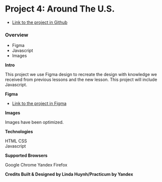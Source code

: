 # Project 4: Around The U.S.
* [Link to the project in Github](https://whatdidudolinda.github.io/web_project_4/)

### Overview

* Figma
* Javascript
* Images

**Intro**

This project we use Figma design to recreate the design with knowledge we received from previous lessons and the new lesson. This project will include Javascript.

**Figma**

* [Link to the project in Figma](https://www.figma.com/file/mUgu8OSHWE0M6p6vfwmdu9/Sprint-4-Around-The-U.S.-desktop-mobile?node-id=0%3A1)

**Images**

Images have been optimized.

**Technologies**

HTML 
CSS  
Javascript

**Supported Browsers**

Google 
Chrome 
Yandex 
Firefox

**Credits Built & Designed by Linda Huynh/Practicum by Yandex**